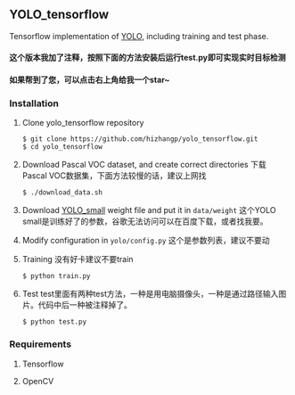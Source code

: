 ## YOLO_tensorflow

Tensorflow implementation of [YOLO](https://arxiv.org/pdf/1506.02640.pdf), including training and test phase.

#### 这个版本我加了注释，按照下面的方法安装后运行test.py即可实现实时目标检测

#### 如果帮到了您，可以点击右上角给我一个star~

### Installation

1. Clone yolo_tensorflow repository
	```Shell
	$ git clone https://github.com/hizhangp/yolo_tensorflow.git
    $ cd yolo_tensorflow
	```

2. Download Pascal VOC dataset, and create correct directories 下载Pascal VOC数据集，下面方法较慢的话，建议上网找
	```Shell
	$ ./download_data.sh
	```


3. Download [YOLO_small](https://drive.google.com/file/d/0B5aC8pI-akZUNVFZMmhmcVRpbTA/view?usp=sharing)
weight file and put it in `data/weight`  这个YOLO small是训练好了的参数，谷歌无法访问可以在百度下载，或者找我要。

4. Modify configuration in `yolo/config.py`  这个是参数列表，建议不要动

5. Training
   没有好卡建议不要train
	```Shell
	$ python train.py
	```


6. Test
   test里面有两种test方法，一种是用电脑摄像头，一种是通过路径输入图片。代码中后一种被注释掉了。
	```Shell
	$ python test.py
	```


### Requirements
1. Tensorflow

2. OpenCV
